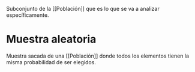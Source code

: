 Subconjunto de la [[Población]] que es lo que se va a analizar específicamente.

# Muestra aleatoria
Muestra sacada de una [[Población]] donde todos los elementos tienen la misma probabilidad de ser elegidos.
